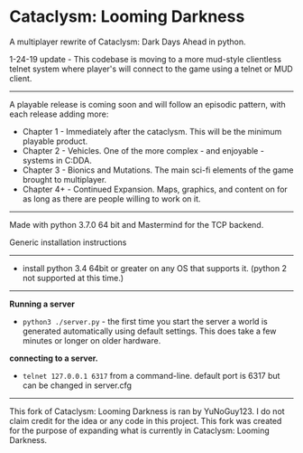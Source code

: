 Cataclysm: Looming Darkness
===

A multiplayer rewrite of Cataclysm: Dark Days Ahead in python. 

1-24-19 update - This codebase is moving to a more mud-style clientless telnet system where player's will connect
                 to the game using a telnet or MUD client.

----

A playable release is coming soon and will follow an episodic pattern, with each release adding more:

* Chapter 1 - Immediately after the cataclysm. This will be the minimum playable product.
* Chapter 2 - Vehicles. One of the more complex - and enjoyable - systems in C:DDA.
* Chapter 3 - Bionics and Mutations. The main sci-fi elements of the game brought to multiplayer.
* Chapter 4+ - Continued Expansion. Maps, graphics, and content on for as long as there are people willing to work on it.


----

Made with python 3.7.0 64 bit and Mastermind for the TCP backend.

Generic installation instructions

---

* install python 3.4 64bit or greater on any OS that supports it. (python 2 not supported at this time.)

---

**Running a server**

* `python3 ./server.py` - the first time you start the server a world is generated automatically using default settings. This does take a few minutes or longer on older hardware.

**connecting to a server.**

* `telnet 127.0.0.1 6317` from a command-line. default port is 6317 but can be changed in server.cfg
       
---

This fork of Cataclysm: Looming Darkness is ran by YuNoGuy123.
I do not claim credit for the idea or any code in this project.
This fork was created for the purpose of expanding what is currently in Cataclysm: Looming Darkness.
